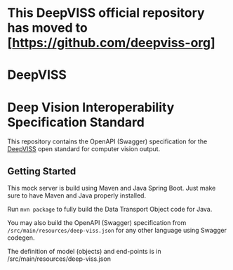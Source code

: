 # This DeepVISS official repository has moved to [https://github.com/deepviss-org]

# DeepVISS
# Deep Vision Interoperability Specification Standard

This repository contains the OpenAPI (Swagger) specification for the [DeepVISS](https://deepviss.org) open standard for computer vision output.

## Getting Started

This mock server is build using Maven and Java Spring Boot.
Just make sure to have Maven and Java properly installed.

Run `mvn package` to fully build the Data Transport Object code for Java.

You may also build the OpenAPI (Swagger) specification from `/src/main/resources/deep-viss.json` for any other language using Swagger codegen.

The definition of model (objects) and end-points is in
/src/main/resources/deep-viss.json




